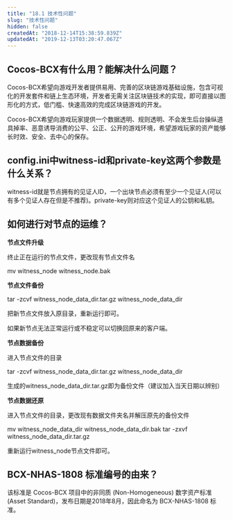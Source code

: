 ```yaml
---
title: "18.1 技术性问题"
slug: "技术性问题"
hidden: false
createdAt: "2018-12-14T15:38:59.839Z"
updatedAt: "2019-12-13T03:20:47.067Z"
---
```

## Cocos-BCX有什么用？能解决什么问题？

Cocos-BCX希望向游戏开发者提供易用、完善的区块链游戏基础设施，包含可视化的开发套件和链上生态环境，开发者无需关注区块链技术的实现，即可直接以图形化的方式，低门槛、快速高效的完成区块链游戏的开发。 

Cocos-BCX希望向游戏玩家提供一个数据透明、规则透明、不会发生后台操纵道具掉率、恶意诱导消费的公平、公正、公开的游戏环境，希望游戏玩家的资产能够长时效、安全、去中心的保存。


## config.ini中witness-id和private-key这两个参数是什么关系？

witness-id就是节点拥有的见证人ID，一个出块节点必须有至少一个见证人(可以有多个见证人存在但是不推荐)。private-key则对应这个见证人的公钥和私钥。

## 如何进行对节点的运维？

**节点文件升级**

终止正在运行的节点文件，更改现有节点文件名

mv witness_node witness_node.bak

**节点文件备份**

tar -zcvf witness_node_data_dir.tar.gz witness_node_data_dir

把新节点文件放入原目录，重新运行即可。

如果新节点无法正常运行或不稳定可以切换回原来的客户端。

**节点数据备份**

进入节点文件的目录

tar -zcvf witness_node_data_dir.tar.gz witness_node_data_dir

生成的witness_node_data_dir.tar.gz即为备份文件（建议加入当天日期以辨别）

**节点数据还原**

进入节点文件的目录，更改现有数据文件夹名并解压原先的备份文件

mv witness_node_data_dir witness_node_data_dir.bak
tar -zxvf witness_node_data_dir.tar.gz

重新运行witness_node节点文件即可。

## BCX-NHAS-1808 标准编号的由来？
该标准是 Cocos-BCX 项目中的非同质 (Non-Homogeneous) 数字资产标准 (Asset Standard)，发布日期是2018年8月，因此命名为 BCX-NHAS-1808 标准。